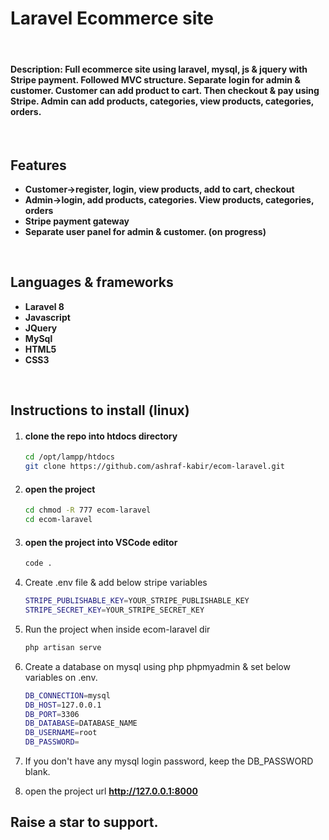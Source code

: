 # Laravel Ecommerce site
<br>

#### **Description:** Full ecommerce site using laravel, mysql, js & jquery with Stripe payment. Followed MVC structure. Separate login for admin & customer. Customer can add product to cart. Then checkout & pay using Stripe. Admin can add products, categories, view products, categories, orders.
<br>

## Features
- **Customer->register, login, view products, add to cart, checkout**
- **Admin->login, add products, categories. View products, categories, orders**
- **Stripe payment gateway**
- **Separate user panel for admin & customer. (on progress)**
<br>

## Languages & frameworks
- **Laravel 8**
- **Javascript**
- **JQuery**
- **MySql**
- **HTML5**
- **CSS3**
<br>

## Instructions to install (linux)
1. #### clone the repo into htdocs directory
    ```bash
    cd /opt/lampp/htdocs
    git clone https://github.com/ashraf-kabir/ecom-laravel.git
    ```

2. #### open the project
    ```bash
    cd chmod -R 777 ecom-laravel
    cd ecom-laravel
    ```

3. #### open the project into VSCode editor
    ```bash
    code .
    ```

4. Create .env file & add below stripe variables
    ```bash
    STRIPE_PUBLISHABLE_KEY=YOUR_STRIPE_PUBLISHABLE_KEY
    STRIPE_SECRET_KEY=YOUR_STRIPE_SECRET_KEY
    ```

5. Run the project when inside ecom-laravel dir
    ```bash
    php artisan serve
    ```

6. Create a database on mysql using php phpmyadmin & set below variables on .env.
    ```bash
    DB_CONNECTION=mysql
    DB_HOST=127.0.0.1
    DB_PORT=3306
    DB_DATABASE=DATABASE_NAME
    DB_USERNAME=root
    DB_PASSWORD=
    ```

7. If you don't have any mysql login password, keep the DB_PASSWORD blank.

8. open the project url **http://127.0.0.1:8000**

## Raise a star to support.